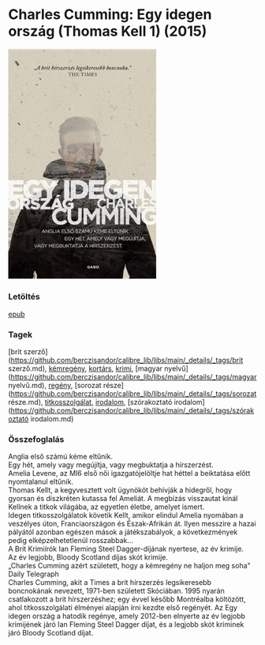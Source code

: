 # <a name="id_967">Charles Cumming: Egy idegen ország (Thomas Kell 1) (2015)</a>
<img src="https://github.com/BercziSandor/calibre_lib/raw/main/libs/main/Charles%20Cumming/Egy%20idegen%20orszag%20%28967%29/cover.jpg" alt="cover" width="300"/>

### Letöltés
[epub](https://github.com/BercziSandor/calibre_lib/raw/main/libs/main/Charles%20Cumming/Egy%20idegen%20orszag%20%28967%29/Egy%20idegen%20orszag%20-%20Charles%20Cumming.epub)

### Tagek
[brit szerző](https://github.com/berczisandor/calibre_lib/libs/main/_details/_tags/brit szerző.md), [kémregény](https://github.com/berczisandor/calibre_lib/libs/main/_details/_tags/kémregény.md), [kortárs](https://github.com/berczisandor/calibre_lib/libs/main/_details/_tags/kortárs.md), [krimi](https://github.com/berczisandor/calibre_lib/libs/main/_details/_tags/krimi.md), [magyar nyelvű](https://github.com/berczisandor/calibre_lib/libs/main/_details/_tags/magyar nyelvű.md), [regény](https://github.com/berczisandor/calibre_lib/libs/main/_details/_tags/regény.md), [sorozat része](https://github.com/berczisandor/calibre_lib/libs/main/_details/_tags/sorozat része.md), [titkosszolgálat](https://github.com/berczisandor/calibre_lib/libs/main/_details/_tags/titkosszolgálat.md), [irodalom](https://github.com/berczisandor/calibre_lib/libs/main/_details/_tags/irodalom.md), [szórakoztató irodalom](https://github.com/berczisandor/calibre_lib/libs/main/_details/_tags/szórakoztató irodalom.md)

### Összefoglalás
<div>
<p>Anglia ​első számú kéme eltűnik.<br>Egy hét, amely vagy megújítja, vagy megbuktatja a hírszerzést.<br>Amelia Levene, az MI6 első női igazgatójelöltje hat héttel a beiktatása előtt nyomtalanul eltűnik. <br>Thomas Kellt, a kegyvesztett volt ügynököt behívják a hidegről, hogy gyorsan és diszkréten kutassa fel Ameliát. A megbízás visszautat kínál Kellnek a titkok világába, az egyetlen életbe, amelyet ismert. <br>Idegen titkosszolgálatok követik Kellt, amikor elindul Amelia nyomában a veszélyes úton, Franciaországon és Észak-Afrikán át. Ilyen messzire a hazai pályától azonban egészen mások a játékszabályok, a következmények pedig elképzelhetetlenül rosszabbak…<br>A Brit Krimiírók Ian Fleming Steel Dagger-díjának nyertese, az év krimije.<br>Az év legjobb, Bloody Scotland díjas skót krimije.<br>„Charles Cumming azért született, hogy a kémregény ne haljon meg soha"<br>Daily Telegraph<br>Charles Cumming, akit a Times a brit hírszerzés legsikeresebb boncnokának nevezett, 1971-ben született Skóciában. 1995 nyarán csatlakozott a brit hírszerzéshez; egy évvel később Montréalba költözött, ahol titkosszolgálati élményei alapján írni kezdte első regényét. Az Egy idegen ország a hatodik regénye, amely 2012-ben elnyerte az év legjobb krimijének járó Ian Fleming Steel Dagger díjat, és a legjobb skót kriminek járó Bloody Scotland díjat.</p></div>


